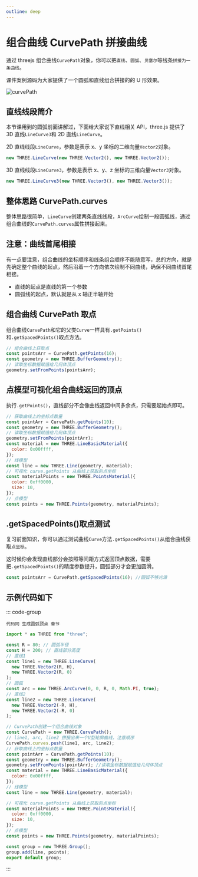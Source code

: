```yaml
---
outline: deep
---
```


# 组合曲线 CurvePath 拼接曲线

通过 threejs 组合曲线`CurvePath`对象，你可以把`直线`、`圆弧`、`贝塞尔`等线条`拼接为一条曲线`。

课件案例源码为大家提供了一个圆弧和直线组合拼接的的 U 形效果。

![curvePath](/phaseF/curvePath.jpg)

## 直线线段简介

本节课用到的圆弧前面讲解过，下面给大家说下直线相关 API，three.js 提供了 3D 直线`LineCurve3`和 2D 直线`LineCurve`。

2D 直线线段`LineCurve`，参数是表示 x、y 坐标的二维向量`Vector2`对象。

```js
new THREE.LineCurve(new THREE.Vector2(), new THREE.Vector2());
```

3D 直线线段`LineCurve3`，参数是表示 x、y、z 坐标的三维向量`Vector3`对象。

```js
new THREE.LineCurve3(new THREE.Vector3(), new THREE.Vector3());
```

## 整体思路 CurvePath.curves

整体思路很简单，`LineCurve`创建两条直线线段，`ArcCurve`绘制一段圆弧线，通过组合曲线的`CurvePath.curves`属性拼接起来。

## 注意：曲线首尾相接

有一点要注意，组合曲线的坐标顺序和线条组合顺序不能随意写，总的方向，就是先确定整个曲线的起点，然后沿着一个方向依次绘制不同曲线，确保不同曲线首尾相接。

- 直线的起点是直线的第一个参数
- 圆弧线的起点，默认就是从 x 轴正半轴开始

## 组合曲线 CurvePath 取点

组合曲线`CurvePath`和它的父类`Curve`一样具有`.getPoints()`和`.getSpacedPoints()`取点方法。

```js
// 组合曲线上获取点
const pointsArr = CurvePath.getPoints(16);
const geometry = new THREE.BufferGeometry();
// 读取坐标数据赋值给几何体顶点
geometry.setFromPoints(pointsArr);
```

## 点模型可视化组合曲线返回的顶点

执行`.getPoints()`，直线部分不会像曲线返回中间多余点，只需要起始点即可。

```js
// 获取曲线上的坐标点数量
const pointArr = CurvePath.getPoints(10);
const geometry = new THREE.BufferGeometry();
// 读取坐标数据赋值给几何体顶点
geometry.setFromPoints(pointArr);
const material = new THREE.LineBasicMaterial({
  color: 0x00ffff,
});
// 线模型
const line = new THREE.Line(geometry, material);
// 可视化 curve.getPoints 从曲线上获取的点坐标
const materialPoints = new THREE.PointsMaterial({
  color: 0xff0000,
  size: 10,
});
// 点模型
const points = new THREE.Points(geometry, materialPoints);
```

## .getSpacedPoints()取点测试

复习前面知识，你可以通过测试曲线`Curve`方法`.getSpacedPoints()`从组合曲线获取`点坐标`。

这时候你会发现直线部分会按照等间距方式返回顶点数据，需要把`.getSpacedPoints()`的精度参数提升，圆弧部分才会更加圆滑。

```js
const pointsArr = CurvePath.getSpacedPoints(16); //圆弧不够光滑
```

## 示例代码如下

::: code-group

```vue [index.vue]
代码同 生成圆弧顶点 章节
```

```js [model.js]
import * as THREE from "three";

const R = 80; // 圆弧半径
const H = 200; // 直线部分高度
// 直线1
const line1 = new THREE.LineCurve(
  new THREE.Vector2(R, H),
  new THREE.Vector2(R, 0)
);
// 圆弧
const arc = new THREE.ArcCurve(0, 0, R, 0, Math.PI, true);
// 直线2
const line2 = new THREE.LineCurve(
  new THREE.Vector2(-R, H),
  new THREE.Vector2(-R, 0)
);

// CurvePath创建一个组合曲线对象
const CurvePath = new THREE.CurvePath();
// line1, arc, line2 拼接出来一个U型轮廓曲线，注意顺序
CurvePath.curves.push(line1, arc, line2);
// 获取曲线上的坐标点数量
const pointArr = CurvePath.getPoints(10);
const geometry = new THREE.BufferGeometry();
geometry.setFromPoints(pointArr); //读取坐标数据赋值给几何体顶点
const material = new THREE.LineBasicMaterial({
  color: 0x00ffff,
});
// 线模型
const line = new THREE.Line(geometry, material);

// 可视化 curve.getPoints 从曲线上获取的点坐标
const materialPoints = new THREE.PointsMaterial({
  color: 0xff0000,
  size: 10,
});
// 点模型
const points = new THREE.Points(geometry, materialPoints);

const group = new THREE.Group();
group.add(line, points);
export default group;
```

:::
